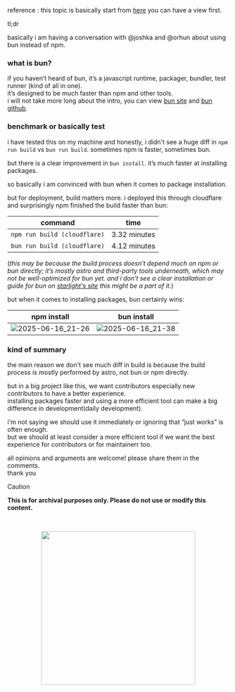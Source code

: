 reference : this topic is basically start from [here](https://github.com/ratatui/ratatui/pull/1905#issuecomment-2973657343) you can have a view first.

tl;dr

basically i am having a conversation with @joshka and @orhun about using bun instead of npm.

### what is bun?

if you haven’t heard of bun, it’s a javascript runtime, packager, bundler, test runner (kind of all in one).  
it’s designed to be much faster than npm and other tools.  
i will not take more long about the intro, you can view [bun site](https://bun.sh/) and [bun github](https://github.com/oven-sh/bun).

### benchmark or basically test

i have tested this on my machine and honestly, i didn't see a huge diff in `npm run build` vs `bun run build`. sometimes npm is faster, sometimes bun.

but there is a clear improvement in `bun install`. it’s much faster at installing packages.

so basically i am convinced with bun when it comes to package installation.

but for deployment, build matters more. i deployed this through cloudflare and surprisingly npm finished the build faster than bun:

| command | time |
|---------|---------|
| `npm run build (cloudflare)` | 3.32 minutes |
| `bun run build (cloudflare)` | 4.12 minutes |  

(*this may be because the build process doesn’t depend much on npm or bun directly; it’s mostly astro and third-party tools underneath, which may not be well-optimized for bun yet. and i don't see a clear installation or guide for bun on [starlight's site](https://starlight.astro.build/getting-started/) this might be a part of it.*)

but when it comes to installing packages, bun certainly wins:

| npm install | bun install |
|------------|---------|
| ![2025-06-16_21-26](https://github.com/user-attachments/assets/0f314a84-994b-4c12-bae9-1c80603c3267) | ![2025-06-16_21-38](https://github.com/user-attachments/assets/e2e020eb-8a59-4d9f-bd93-f51ba7a796d7) |  

### kind of summary

the main reason we don't see much diff in build is because the build process is mostly performed by astro, not bun or npm directly.

but in a big project like this, we want contributors especially new contributors to have a better experience.  
installing packages faster and using a more efficient tool can make a big difference in development(daily development).

i'm not saying we should use it immediately or ignoring that “just works” is often enough.  
but we should at least consider a more efficient tool if we want the best experience for contributors or for maintainerr too.

all opinions and arguments are welcome! please share them in the comments.  
thank you


> [!CAUTION]
> **This is for archival purposes only. Please do not use or modify this content.**

<br>

<p align="center">
<a href="https://discord.com/invite/8NJWstnUHd">
<img src="https://invidget.switchblade.xyz/8NJWstnUHd" width="350">
</a>
</p>
